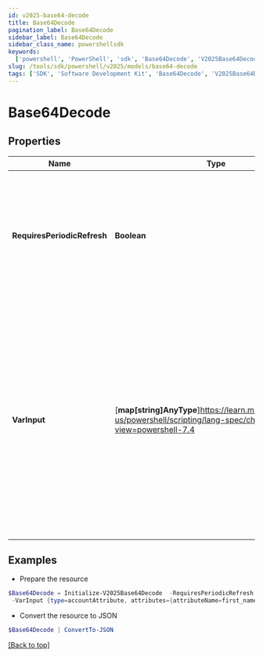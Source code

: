 ```yaml
---
id: v2025-base64-decode
title: Base64Decode
pagination_label: Base64Decode
sidebar_label: Base64Decode
sidebar_class_name: powershellsdk
keywords:
  ['powershell', 'PowerShell', 'sdk', 'Base64Decode', 'V2025Base64Decode']
slug: /tools/sdk/powershell/v2025/models/base64-decode
tags: ['SDK', 'Software Development Kit', 'Base64Decode', 'V2025Base64Decode']
---
```


# Base64Decode

## Properties

| Name | Type | Description | Notes |
| --- | --- | --- | --- |
| **RequiresPeriodicRefresh** | **Boolean** | A value that indicates whether the transform logic should be re-evaluated every evening as part of the identity refresh process | [optional] [default to $false] |
| **VarInput** | [**map[string]AnyType**]https://learn.microsoft.com/en-us/powershell/scripting/lang-spec/chapter-04?view=powershell-7.4 | This is an optional attribute that can explicitly define the input data which will be fed into the transform logic. If input is not provided, the transform will take its input from the source and attribute combination configured via the UI. | [optional] |

## Examples

- Prepare the resource

```powershell
$Base64Decode = Initialize-V2025Base64Decode  -RequiresPeriodicRefresh false `
 -VarInput {type=accountAttribute, attributes={attributeName=first_name, sourceName=Source}}
```

- Convert the resource to JSON

```powershell
$Base64Decode | ConvertTo-JSON
```

[[Back to top]](#)
